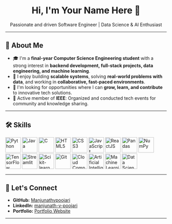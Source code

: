 <h1 align="center">Hi, I'm Your Name Here 👋</h1>
<p align="center">
  Passionate and driven Software Engineer | Data Science & AI Enthusiast
</p>

---

## 🌟 About Me

- 🎓 I'm a **final-year Computer Science Engineering student** with a strong interest in **backend development, full-stack projects, data engineering, and machine learning**.
- 🚀 I enjoy building **scalable systems**, solving **real-world problems with data**, and working in **collaborative, fast-paced environments**.
- 🌱 I'm looking for opportunities where I can **grow, learn, and contribute** to innovative tech solutions.
- 👥 Active member of **IEEE**: Organized and conducted tech events for community and knowledge sharing.

---

## 🛠️ Skills

<p align="left">
  <img src="https://skillicons.dev/icons?i=python" height="48" alt="Python" />
  <img src="https://skillicons.dev/icons?i=java" height="48" alt="Java" />
  <img src="https://skillicons.dev/icons?i=c" height="48" alt="C" />
  <img src="https://skillicons.dev/icons?i=html" height="48" alt="HTML5" />
  <img src="https://skillicons.dev/icons?i=css" height="48" alt="CSS3" />
  <img src="https://skillicons.dev/icons?i=js" height="48" alt="JavaScript" />
  <img src="https://skillicons.dev/icons?i=react" height="48" alt="ReactJS" />
  <img src="https://skillicons.dev/icons?i=pandas" height="48" alt="Pandas" />
  <img src="https://skillicons.dev/icons?i=numpy" height="48" alt="NumPy" />
  <img src="https://skillicons.dev/icons?i=tensorflow" height="48" alt="TensorFlow" />
  <img src="https://skillicons.dev/icons?i=streamlit" height="48" alt="Streamlit" />
  <img src="https://skillicons.dev/icons?i=scikitlearn" height="48" alt="Scikit-learn" />
  <img src="https://skillicons.dev/icons?i=git" height="48" alt="Git" />
  <img src="https://skillicons.dev/icons?i=cloudflare" height="48" alt="Cloud Computing" />
  <img src="https://skillicons.dev/icons?i=ai" height="48" alt="Artificial Intelligence" />
  <img src="https://skillicons.dev/icons?i=ml" height="48" alt="Machine Learning" />
  <img src="https://skillicons.dev/icons?i=datascience" height="48" alt="Data Science" />
</p>

---

## 🤝 Let's Connect

- **GitHub:** [Manjunathvpoojari](https://github.com/Manjunathvpoojari)
- **LinkedIn:** [manjunath-v-poojari](https://www.linkedin.com/in/manjunath-v-poojari)
- **Portfolio:** [Portfolio Website](https://manjunathvpoojari.github.io/Portfolio/)

---

